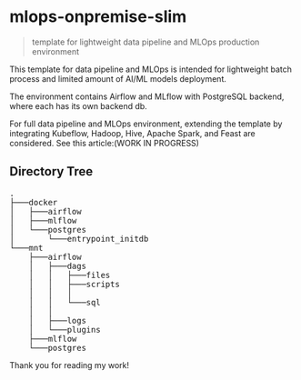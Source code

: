 # mlops-onpremise-slim
> template for lightweight data pipeline and MLOps production environment

This template for data pipeline and MLOps is intended for lightweight batch process and limited amount of AI/ML models deployment.

The environment contains Airflow and MLflow with PostgreSQL backend, where each has its own backend db.

For full data pipeline and MLOps environment, extending the template by integrating Kubeflow, Hadoop, Hive, Apache Spark, and Feast are considered.
See this article:(WORK IN PROGRESS)

## Directory Tree
<pre>
.
├───docker
│   ├───airflow
│   ├───mlflow
│   └───postgres
│       └───entrypoint_initdb
└───mnt
    ├───airflow
    │   ├───dags
    │   │   ├───files
    │   │   ├───scripts
    │   │   │   
    │   │   └───sql
    │   │   
    │   ├───logs
    │   └───plugins
    ├───mlflow
    └───postgres
</pre>

Thank you for reading my work!